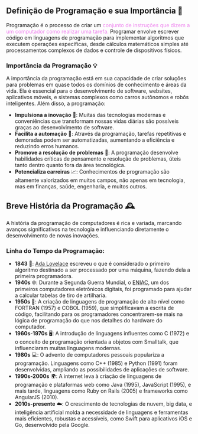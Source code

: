 ## Definição de Programação e sua Importância 🌟

Programação é o processo de criar um <span style="color: violet;">conjunto de instruções que dizem a um computador como realizar uma tarefa.</span> Programar envolve escrever código em linguagens de programação para implementar algoritmos que executem operações específicas, desde cálculos matemáticos simples até processamentos complexos de dados e controle de dispositivos físicos.

### Importância da Programação 💡

A importância da programação está em sua capacidade de criar soluções para problemas em quase todos os domínios de conhecimento e áreas da vida. Ela é essencial para o desenvolvimento de software, websites, aplicativos móveis, e sistemas complexos como carros autônomos e robôs inteligentes. Além disso, a programação:

- **Impulsiona a inovação** 🚀: Muitas das tecnologias modernas e conveniências que transformam nossas vidas diárias são possíveis graças ao desenvolvimento de software.
- **Facilita a automação** 🤖: Através da programação, tarefas repetitivas e demoradas podem ser automatizadas, aumentando a eficiência e reduzindo erros humanos.
- **Promove a resolução de problemas** 🧠: A programação desenvolve habilidades críticas de pensamento e resolução de problemas, úteis tanto dentro quanto fora da área tecnológica.
- **Potencializa carreiras** 📈: Conhecimentos de programação são altamente valorizados em muitos campos, não apenas em tecnologia, mas em finanças, saúde, engenharia, e muitos outros.

## Breve História da Programação 🕰️

A história da programação de computadores é rica e variada, marcando avanços significativos na tecnologia e influenciando diretamente o desenvolvimento de novas inovações.

### Linha do Tempo da Programação:

- **1843** 🔗: [Ada Lovelace](https://pt.wikipedia.org/wiki/Ada_Lovelace) escreveu o que é considerado o primeiro algoritmo destinado a ser processado por uma máquina, fazendo dela a primeira programadora.
- **1940s** 🌐: Durante a Segunda Guerra Mundial, o [ENIAC](https://pt.wikipedia.org/wiki/ENIAC), um dos primeiros computadores eletrônicos digitais, foi programado para ajudar a calcular tabelas de tiro de artilharia.
- **1950s** 💾: A criação de linguagens de programação de alto nível como FORTRAN (1957) e COBOL (1959), que simplificavam a escrita de código, facilitando para os programadores concentrarem-se mais na lógica de programação do que nos detalhes do hardware do computador.
- **1960s-1970s** 🖥️: A introdução de linguagens influentes como C (1972) e o conceito de programação orientada a objetos com Smalltalk, que influenciaram muitas linguagens modernas.
- **1980s** 💻: O advento de computadores pessoais populariza a programação. Linguagens como C++ (1985) e Python (1991) foram desenvolvidas, ampliando as possibilidades de aplicações de software.
- **1990s-2000s** 🌍: A internet leva à criação de linguagens de programação e plataformas web como Java (1995), JavaScript (1995), e mais tarde, linguagens como Ruby on Rails (2005) e frameworks como AngularJS (2010).
- **2010s-presente** ☁️: O crescimento de tecnologias de nuvem, big data, e inteligência artificial molda a necessidade de linguagens e ferramentas mais eficientes, robustas e acessíveis, como Swift para aplicativos iOS e Go, desenvolvido pela Google.
